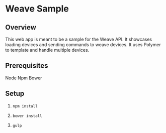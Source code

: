 # Weave Sample

## Overview
This web app is meant to be a sample for the Weave API.  It showcases loading devices
and sending commands to weave devices.  It uses Polymer to template and handle multiple devices.

## Prerequisites

Node
Npm
Bower

## Setup

1. `npm install`

2. `bower install`

3. `gulp`
